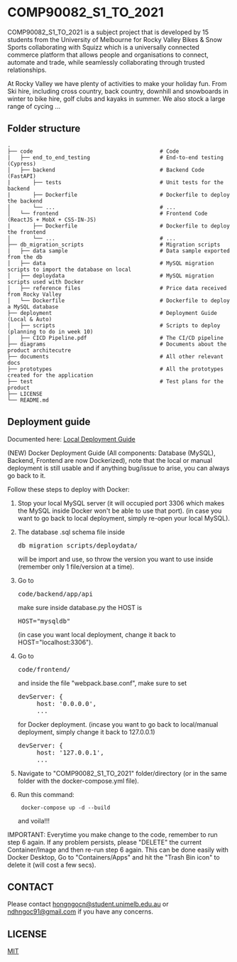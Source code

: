 # COMP90082_S1_TO_2021
COMP90082_S1_TO_2021 is a subject project that is developed by 15 students from the University of Melbourne for Rocky Valley Bikes & Snow Sports collaborating with Squizz which is a universally connected commerce platform that allows people and organisations to connect, automate and trade, while seamlessly collaborating through trusted relationships.

At Rocky Valley we have plenty of activities to make your holiday fun. From Ski hire, including cross country, back country, downhill and snowboards in winter to bike hire, golf clubs and kayaks in summer. We also stock a large range of cycing ...


## Folder structure

    .
    ├── code                                        # Code
    |   ├── end_to_end_testing                      # End-to-end testing (Cypress)
    │   ├── backend                                 # Backend Code (FastAPI)
    |       ├── tests                               # Unit tests for the backend
    |       ├── Dockerfile                          # Dockerfile to deploy the backend
    │       └── ...                                 # ...
    │   └── frontend                                # Frontend Code (ReactJS + MobX + CSS-IN-JS)
    |       ├── Dockerfile                          # Dockerfile to deploy the frontend
    │       └── ...                                 # ...
    ├── db_migration_scripts                        # Migration scripts
    |   ├── data sample                             # Data sample exported from the db
    │   ├── data                                    # MySQL migration scripts to import the database on local
    │   ├── deploydata                              # MySQL migration scripts used with Docker
    │   ├── reference files                         # Price data received from Rocky Valley
    │   └── Dockerfile                              # Dockerfile to deploy a MySQL database
    ├── deployment                                  # Deployment Guide (Local & Auto)
    │   ├── scripts                                 # Scripts to deploy (planning to do in week 10)
    │   ├── CICD Pipeline.pdf                       # The CI/CD pipeline
    ├── diagrams                                    # Documents about the product architecutre
    ├── documents                                   # All other relevant docs
    ├── prototypes                                  # All the prototypes created for the application
    ├── test                                        # Test plans for the product
    ├── LICENSE
    └── README.md
    
## Deployment guide
  
Documented here: [Local Deployment Guide](https://github.com/ndhngoc91/COMP90082_S1_TO_2021/blob/master/deployment/Local%20Deployment%20Guide.pdf)

(NEW) Docker Deployment Guide (All components: Database (MySQL), Backend, Frontend are now Dockerized), note that the local or manual deployment is still usable and if anything bug/issue to arise, you can always go back to it.

Follow these steps to deploy with Docker:

1. Stop your local MySQL server (it will occupied port 3306 which makes the MySQL inside Docker won't be able to use that port). (in case you want to go back to local deployment, simply re-open your local MySQL).
   
2. The database .sql schema file inside <pre>db_migration_scripts/deploydata/</pre> will be import and use, so throw the version you want to use inside (remember only 1 file/version at a time).
   
3. Go to <pre>code/backend/app/api</pre> make sure inside database.py the HOST is <pre>HOST="mysqldb"</pre>
(in case you want local deployment, change it back to HOST="localhost:3306").

4. Go to <pre>code/frontend/</pre> and inside the file "webpack.base.conf", make sure to set
   <pre>devServer: {
        host: '0.0.0.0',
        ...</pre> for Docker deployment. (incase you want to go back to local/manual deployment, simply change it back to 127.0.0.1)
    <pre>devServer: {
        host: '127.0.0.1',
        ...</pre> 

5. Navigate to "COMP90082_S1_TO_2021" folder/directory (or in the same folder with the docker-compose.yml file).

6. Run this command:

        docker-compose up -d --build
   and voila!!!

IMPORTANT: Everytime you make change to the code, remember to run step 6 again. If any problem persists, please "DELETE" the current Container/Image and then re-run step 6 again. This can be done easily with Docker Desktop, Go to "Containers/Apps" and hit the "Trash Bin icon" to delete it (will cost a few secs).

## CONTACT
Please contact hongngocn@student.unimelb.edu.au or ndhngoc91@gmail.com if you have any concerns.

## LICENSE
  [MIT](LICENSE)
